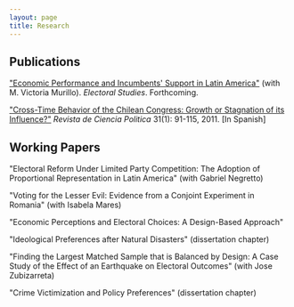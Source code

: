 ```yaml
---
layout: page
title: Research
---
```


## Publications

["Economic Performance and Incumbents' Support in Latin America"](http://www.sciencedirect.com/science/article/pii/S0261379416302244) (with M.
Victoria Murillo). *Electoral Studies*. Forthcoming.

["Cross-Time Behavior of the Chilean Congress: Growth or Stagnation of its Influence?"](http://www.scielo.cl/pdf/revcipol/v31n1/art05.pdf) *Revista de Ciencia Politica* 31(1): 91-115, 2011. [In Spanish]

## Working Papers

"Electoral Reform Under Limited Party Competition: The Adoption of Proportional Representation in Latin America" (with Gabriel Negretto)

"Voting for the Lesser Evil: Evidence from a Conjoint Experiment in Romania" (with Isabela Mares)

"Economic Perceptions and Electoral Choices: A Design-Based Approach"

"Ideological Preferences after Natural Disasters" (dissertation chapter)

"Finding the Largest Matched Sample that is Balanced by Design: A Case Study of the Effect of an Earthquake on Electoral Outcomes" (with Jose Zubizarreta)

"Crime Victimization and Policy Preferences" (dissertation chapter)
